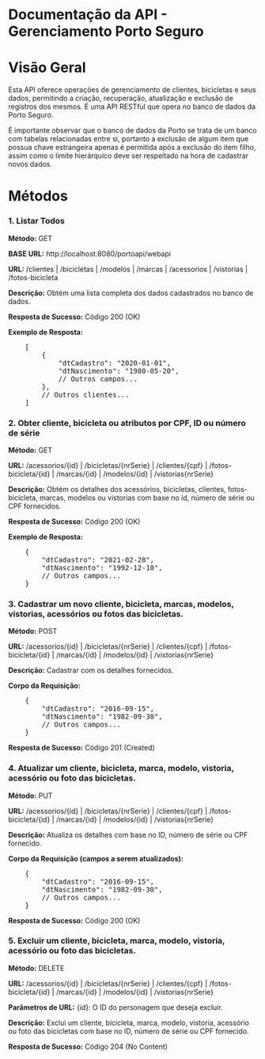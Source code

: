 

<h1>Documentação da API - Gerenciamento Porto Seguro</h1>


<h1>Visão Geral</h1>
<p>Esta API oferece operações de gerenciamento de clientes, bicicletas e seus dados, permitindo a criação, recuperação, atualização e exclusão de registros dos mesmos. É uma API RESTful que opera no banco de dados da Porto Seguro.</p>
<p>É importante observar que o banco de dados da Porto se trata de um banco com tabelas relacionadas entre si, portanto a exclusão de algum item que possua chave estrangeira apenas é permitida após a exclusão do item filho, assim como o limite hierárquico deve ser respeitado na hora de cadastrar novos dados.</p>

<h1>Métodos</h1>

<h3>1. Listar Todos</h3>
<p><strong>Método:</strong> GET</p>
<p><strong>BASE URL:</strong> http://localhost:8080/portoapi/webapi</p>
<p><strong>URL:</strong> /clientes | /bicicletas | /modelos | /marcas | /acessorios | /vistorias | /fotos-bicicleta</p>
<p><strong>Descrição:</strong> Obtém uma lista completa dos dados cadastrados no banco de dados.</p>
<p><strong>Resposta de Sucesso:</strong> Código 200 (OK)</p>
<p><strong>Exemplo de Resposta:</strong></p>
<pre>
    [
        {
            "dtCadastro": "2020-01-01",
            "dtNascimento": "1980-05-20",
            // Outros campos...
        },
        // Outros clientes...
    ]
</pre>

<h3>2. Obter cliente, bicicleta ou atributos por CPF, ID ou número de série</h3>
<p><strong>Método:</strong> GET</p>
<p><strong>URL:</strong> /acessorios/{id} | /bicicletas/{nrSerie} | /clientes/{cpf} | /fotos-bicicleta/{id} | /marcas/{id} | /modelos/{id} | /vistorias{nrSerie}</p>
<p><strong>Descrição:</strong> Obtém os detalhes dos acessórios, bicicletas, clientes, fotos-bicicleta, marcas, modelos ou vistorias com base no id, número de série ou CPF fornecidos.</p>
<p><strong>Resposta de Sucesso:</strong> Código 200 (OK)</p>
<p><strong>Exemplo de Resposta:</strong></p>
<pre>
    {
        "dtCadastro": "2021-02-28",
        "dtNascimento": "1992-12-10",
        // Outros campos...
    }
</pre>

<h3>3. Cadastrar um novo cliente, bicicleta, marcas, modelos, vistorias, acessórios ou fotos das bicicletas.</h3>
<p><strong>Método:</strong> POST</p>
<p><strong>URL:</strong> /acessorios/{id} | /bicicletas/{nrSerie} | /clientes/{cpf} | /fotos-bicicleta/{id} | /marcas/{id} | /modelos/{id} | /vistorias{nrSerie}</p>
<p><strong>Descrição:</strong> Cadastrar com os detalhes fornecidos.</p>
<p><strong>Corpo da Requisição:</strong></p>
<pre>
    {
        "dtCadastro": "2016-09-15",
        "dtNascimento": "1982-09-30",
        // Outros campos...
    }
</pre>
<p><strong>Resposta de Sucesso:</strong> Código 201 (Created)</p>

<h3>4. Atualizar um cliente, bicicleta, marca, modelo, vistoria, acessório ou foto das bicicletas.</h3>
<p><strong>Método:</strong> PUT</p>
<p><strong>URL:</strong> /acessorios/{id} | /bicicletas/{nrSerie} | /clientes/{cpf} | /fotos-bicicleta/{id} | /marcas/{id} | /modelos/{id} | /vistorias{nrSerie}</p>
<p><strong>Descrição:</strong> Atualiza os detalhes com base no ID, número de série ou CPF fornecido.</p>
<p><strong>Corpo da Requisição (campos a serem atualizados):</strong></p>
<pre>
    {
        "dtCadastro": "2016-09-15",
        "dtNascimento": "1982-09-30",
        // Outros campos...
    }
</pre>
<p><strong>Resposta de Sucesso:</strong> Código 200 (OK)</p>

<h3>5. Excluir um cliente, bicicleta, marca, modelo, vistoria, acessório ou foto das bicicletas.</h3>
<p><strong>Método:</strong> DELETE</p>
<p><strong>URL:</strong> /acessorios/{id} | /bicicletas/{nrSerie} | /clientes/{cpf} | /fotos-bicicleta/{id} | /marcas/{id} | /modelos/{id} | /vistorias{nrSerie}</p>
<p><strong>Parâmetros de URL:</strong> {id}: O ID do personagem que deseja excluir.</p>
<p><strong>Descrição:</strong> Exclui um cliente, bicicleta, marca, modelo, vistoria, acessório ou foto das bicicletas com base no ID, número de série ou CPF fornecido.</p>
<p><strong>Resposta de Sucesso:</strong> Código 204 (No Content)</p>
